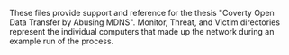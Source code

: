 These files provide support and reference for the thesis "Coverty Open Data Transfer by Abusing MDNS".
Monitor, Threat, and Victim directories represent the individual computers that made up the network during an example run of the process.
